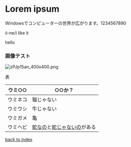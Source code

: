 # Lorem ipsum

Windowsでコンピューターの世界が広がります。1234567890

ii-ne/i like it

hello

### 画像テスト

![zPJp15an_400x400.png](https://img.xl1.dev/images/893a85bb-d727-4ab2-8a66-489fa1924fd5)

表

| ウミ○○ | ○○か？ |
|----------|----------|
| ウミネコ | 猫じゃない |
| ウミウシ | 牛じゃない |
| ウミガメ | 亀 |
| ウミヘビ | [蛇なの](https://ja.wikipedia.org/wiki/%E3%82%A6%E3%83%9F%E3%83%98%E3%83%93%E7%A7%91)と[蛇じゃないの](https://ja.wikipedia.org/wiki/%E3%82%A6%E3%83%8A%E3%82%AE%E7%9B%AE#%E3%82%A6%E3%83%9F%E3%83%98%E3%83%93%E7%A7%91)がある |

[back to index](/)